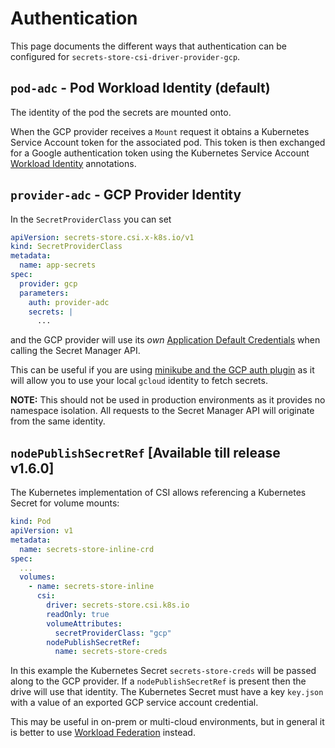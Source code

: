 # Authentication

This page documents the different ways that authentication can be configured for
`secrets-store-csi-driver-provider-gcp`.

## `pod-adc` - Pod Workload Identity (default)

The identity of the pod the secrets are mounted onto.

When the GCP provider receives a `Mount` request it obtains a Kubernetes
Service Account token for the associated pod. This token is then exchanged for
a Google authentication token using the Kubernetes Service Account [Workload
Identity](https://cloud.google.com/kubernetes-engine/docs/how-to/workload-identity)
annotations.

## `provider-adc` - GCP Provider Identity

In the `SecretProviderClass` you can set

```yaml
apiVersion: secrets-store.csi.x-k8s.io/v1
kind: SecretProviderClass
metadata:
  name: app-secrets
spec:
  provider: gcp
  parameters:
    auth: provider-adc
    secrets: |
      ...
```

and the GCP provider will use its _own_
[Application Default Credentials](https://cloud.google.com/docs/authentication/production)
when calling the Secret Manager API.

This can be useful if you are using
[minikube and the GCP auth plugin](https://minikube.sigs.k8s.io/docs/handbook/addons/gcp-auth/)
as it will allow you to use your local `gcloud` identity to fetch secrets.

**NOTE:** This should not be used in production environments as it provides no
namespace isolation. All requests to the Secret Manager API will originate from
the same identity.

## `nodePublishSecretRef` [Available till release v1.6.0]

The Kubernetes implementation of CSI allows referencing a Kubernetes Secret for
volume mounts:

```yaml
kind: Pod
apiVersion: v1
metadata:
  name: secrets-store-inline-crd
spec:
  ...
  volumes:
    - name: secrets-store-inline
      csi:
        driver: secrets-store.csi.k8s.io
        readOnly: true
        volumeAttributes:
          secretProviderClass: "gcp"
        nodePublishSecretRef:
          name: secrets-store-creds
```

In this example the Kubernetes Secret `secrets-store-creds` will be passed along
to the GCP provider. If a `nodePublishSecretRef` is present then the drive will
use that identity. The Kubernetes Secret must have a key `key.json` with a value
of an exported GCP service account credential.

This may be useful in on-prem or multi-cloud environments, but in general it is
better to use
[Workload Federation](https://cloud.google.com/iam/docs/workload-identity-federation)
instead.
